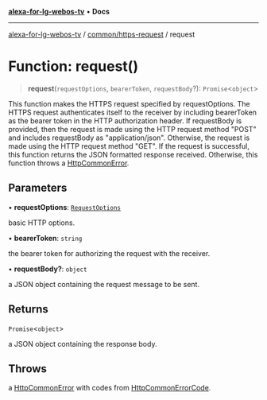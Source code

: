 [**alexa-for-lg-webos-tv**](../../../README.md) • **Docs**

***

[alexa-for-lg-webos-tv](../../../modules.md) / [common/https-request](../README.md) / request

# Function: request()

> **request**(`requestOptions`, `bearerToken`, `requestBody`?): `Promise`\<`object`\>

This function makes the HTTPS request specified by requestOptions.
The HTTPS request authenticates itself to the receiver by including
bearerToken as the bearer token in the HTTP authorization header. If
requestBody is provided, then the request is made using the HTTP
request method "POST" and includes requestBody as "application/json".
Otherwise, the request is made using the HTTP request method "GET". If the
request is successful, this function returns the JSON formatted response
received. Otherwise, this function throws a
[HttpCommonError](../../error/classes/HttpCommonError.md).

## Parameters

• **requestOptions**: [`RequestOptions`](../interfaces/RequestOptions.md)

basic HTTP options.

• **bearerToken**: `string`

the bearer token for authorizing the request with the
receiver.

• **requestBody?**: `object`

a JSON object containing the request message to be sent.

## Returns

`Promise`\<`object`\>

a JSON object containing the response body.

## Throws

a [HttpCommonError](../../error/classes/HttpCommonError.md) with codes
from [HttpCommonErrorCode](../../error/type-aliases/HttpCommonErrorCode.md).
